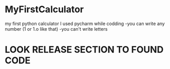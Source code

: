 # MyFirstCalculator
my first python calculator
I used pycharm while codding
-you can write any number (1 or 1.o like that)
-you can't write letters
# LOOK RELEASE SECTION TO FOUND CODE
